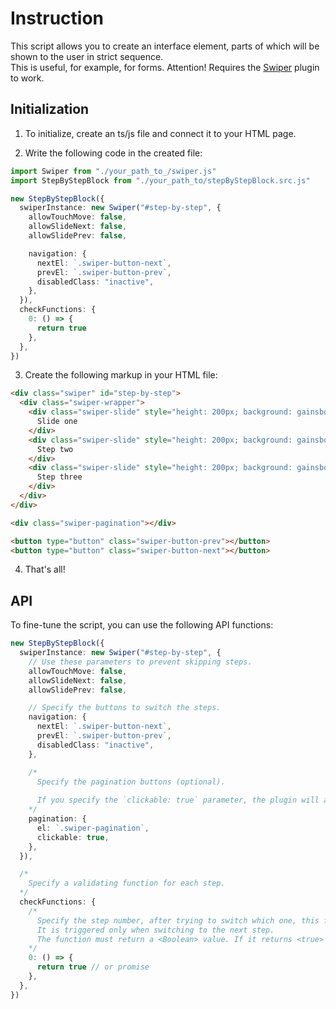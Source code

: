 # Instruction

This script allows you to create an interface element, parts of which will be shown to the user in strict sequence. <br>
This is useful, for example, for forms.
Attention! Requires the [Swiper](https://swiperjs.com/) plugin to work.

## Initialization

1. To initialize, create an ts/js file and connect it to your HTML page.

2. Write the following code in the created file:

```ts
import Swiper from "./your_path_to_/swiper.js"
import StepByStepBlock from "./your_path_to/stepByStepBlock.src.js"

new StepByStepBlock({
  swiperInstance: new Swiper("#step-by-step", {
    allowTouchMove: false,
    allowSlideNext: false,
    allowSlidePrev: false,

    navigation: {
      nextEl: `.swiper-button-next`,
      prevEl: `.swiper-button-prev`,
      disabledClass: "inactive",
    },
  }),
  checkFunctions: {
    0: () => {
      return true
    },
  },
})
```

3. Create the following markup in your HTML file:

```html
<div class="swiper" id="step-by-step">
  <div class="swiper-wrapper">
    <div class="swiper-slide" style="height: 200px; background: gainsboro;">
      Slide one
    </div>
    <div class="swiper-slide" style="height: 200px; background: gainsboro;">
      Step two
    </div>
    <div class="swiper-slide" style="height: 200px; background: gainsboro;">
      Step three
    </div>
  </div>
</div>

<div class="swiper-pagination"></div>

<button type="button" class="swiper-button-prev"></button>
<button type="button" class="swiper-button-next"></button>
```

4. That's all!

## API

To fine-tune the script, you can use the following API functions:

```ts
new StepByStepBlock({
  swiperInstance: new Swiper("#step-by-step", {
    // Use these parameters to prevent skipping steps.
    allowTouchMove: false,
    allowSlideNext: false,
    allowSlidePrev: false,

    // Specify the buttons to switch the steps.
    navigation: {
      nextEl: `.swiper-button-next`,
      prevEl: `.swiper-button-prev`,
      disabledClass: "inactive",
    },

    /* 
      Specify the pagination buttons (optional).
    
      If you specify the `clickable: true` parameter, the plugin will allow you to switch to the previous steps by clicking on the pagination buttons.
    */
    pagination: {
      el: `.swiper-pagination`,
      clickable: true,
    },
  }),

  /*
    Specify a validating function for each step.
  */
  checkFunctions: {
    /*
      Specify the step number, after trying to switch which one, this function will work.
      It is triggered only when switching to the next step.
      The function must return a <Boolean> value. If it returns <true> (or promise with true), the step will be switched, otherwise there will be no switching.
    */
    0: () => {
      return true // or promise
    },
  },
})
```

